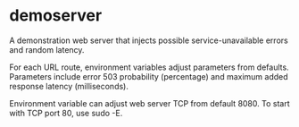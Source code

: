 # demoserver
A demonstration web server that injects possible service-unavailable errors
and random latency.

For each URL route, environment variables adjust parameters from defaults.
Parameters include error 503 probability (percentage) 
and maximum added response latency (milliseconds).

Environment variable can adjust web server TCP from default 8080.
To start with TCP port 80, use sudo -E.
